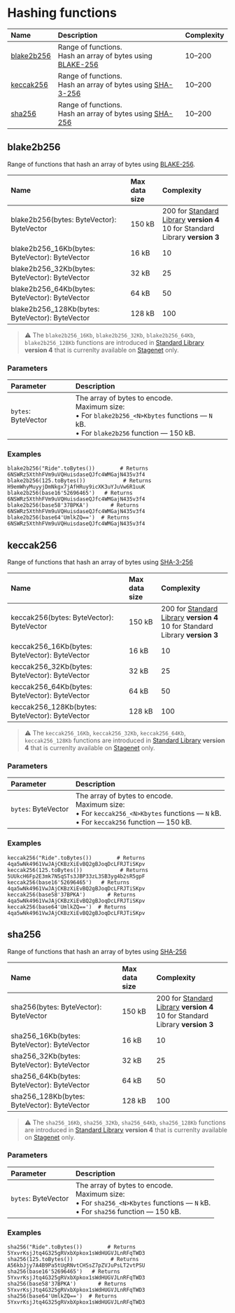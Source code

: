 # Hashing functions

| Name | Description | Complexity |
| :--- | :--- | :--- |
| [blake2b256](#blake2b256) | Range of functions.<br>Hash an array of bytes using [BLAKE-256](https://en.wikipedia.org/wiki/BLAKE_%28hash_function%29) | 10–200 |
| [keccak256](#keccak256) | Range of functions.<br>Hash an array of bytes using [SHA-3-256](https://en.wikipedia.org/wiki/SHA-3) | 10–200 |
| [sha256](#sha256) | Range of functions.<br>Hash an array of bytes using [SHA-256](https://en.wikipedia.org/wiki/SHA-2) | 10–200 |

## blake2b256

Range of functions that hash an array of bytes using [BLAKE-256](https://en.wikipedia.org/wiki/BLAKE_%28hash_function%29).

| Name | Max data size | Complexity |
|:---| :--- | :--- |
| blake2b256(bytes: ByteVector): ByteVector | 150 kB | 200 for [Standard Library](/en/ride/script/standard-library) **version 4**<br>10 for Standard Library **version 3** |
| blake2b256_16Kb(bytes: ByteVector): ByteVector | 16 kB | 10 |
| blake2b256_32Kb(bytes: ByteVector): ByteVector | 32 kB | 25 |
| blake2b256_64Kb(bytes: ByteVector): ByteVector | 64 kB | 50 |
| blake2b256_128Kb(bytes: ByteVector): ByteVector | 128 kB | 100 |

> :warning: The `blake2b256_16Kb`, `blake2b256_32Kb`, `blake2b256_64Kb`, `blake2b256_128Kb` functions are introduced in [Standard Library](/en/ride/script/standard-library) **version 4** that is currenlty available on [Stagenet](/en/blockchain/blockchain-network/stage-network) only.

### Parameters

| Parameter | Description |
| :--- | :--- |
| `bytes`: ByteVector | The array of bytes to encode.<br>Maximum size:<br>• For `blake2b256_<N>Kbytes` functions — `N` kB.<br>• For `blake2b256` function — 150 kB. |

### Examples

```ride
blake2b256("Ride".toBytes())        # Returns 6NSWRz5XthhFVm9uVQHuisdaseQJfc4WMGajN435v3f4
blake2b256(125.toBytes())            # Returns H9emWhyMuyyjDmNkgx7jAfHRuy9icXK3uYJuVw6R1uuK
blake2b256(base16'52696465')   # Returns 6NSWRz5XthhFVm9uVQHuisdaseQJfc4WMGajN435v3f4
blake2b256(base58'37BPKA')       # Returns 6NSWRz5XthhFVm9uVQHuisdaseQJfc4WMGajN435v3f4
blake2b256(base64'UmlkZQ==')  # Returns 6NSWRz5XthhFVm9uVQHuisdaseQJfc4WMGajN435v3f4
```

## keccak256

Range of functions that hash an array of bytes using [SHA-3-256](https://en.wikipedia.org/wiki/SHA-3)

| Name | Max data size | Complexity |
|:---| :--- | :--- |
| keccak256(bytes: ByteVector): ByteVector | 150 kB | 200 for [Standard Library](/en/ride/script/standard-library) **version 4**<br>10 for Standard Library **version 3** |
| keccak256_16Kb(bytes: ByteVector): ByteVector | 16 kB | 10 |
| keccak256_32Kb(bytes: ByteVector): ByteVector | 32 kB | 25 |
| keccak256_64Kb(bytes: ByteVector): ByteVector | 64 kB | 50 |
| keccak256_128Kb(bytes: ByteVector): ByteVector | 128 kB | 100 |

> :warning: The `keccak256_16Kb`, `keccak256_32Kb`, `keccak256_64Kb`, `keccak256_128Kb` functions are introduced in [Standard Library](/en/ride/script/standard-library) **version 4** that is currenlty available on [Stagenet](/en/blockchain/blockchain-network/stage-network) only.

### Parameters

| Parameter | Description |
| :--- | :--- |
| `bytes`: ByteVector | The array of bytes to encode.<br>Maximum size:<br>• For `keccak256_<N>Kbytes` functions — `N` kB.<br>• For `keccak256` function — 150 kB. |

### Examples

```ride
keccak256("Ride".toBytes())        # Returns 4qa5wNk4961VwJAjCKBzXiEvBQ2gBJoqDcLFRJTiSKpv
keccak256(125.toBytes())            # Returns 5UUkcH6Fp2E3mk7NSqSTs3JBP33zL3SB3yg4b2sR5gpF
keccak256(base16'52696465')   # Returns 4qa5wNk4961VwJAjCKBzXiEvBQ2gBJoqDcLFRJTiSKpv
keccak256(base58'37BPKA')       # Returns 4qa5wNk4961VwJAjCKBzXiEvBQ2gBJoqDcLFRJTiSKpv
keccak256(base64'UmlkZQ==')  # Returns 4qa5wNk4961VwJAjCKBzXiEvBQ2gBJoqDcLFRJTiSKpv
```

## sha256

Range of functions that hash an array of bytes using [SHA-256](https://en.wikipedia.org/wiki/SHA-2)

| Name | Max data size | Complexity |
|:---| :--- | :--- |
| sha256(bytes: ByteVector): ByteVector | 150 kB | 200 for [Standard Library](/en/ride/script/standard-library) **version 4**<br>10 for Standard Library **version 3** |
| sha256_16Kb(bytes: ByteVector): ByteVector | 16 kB | 10 |
| sha256_32Kb(bytes: ByteVector): ByteVector | 32 kB | 25 |
| sha256_64Kb(bytes: ByteVector): ByteVector | 64 kB | 50 |
| sha256_128Kb(bytes: ByteVector): ByteVector | 128 kB | 100 |

> :warning: The `sha256_16Kb`, `sha256_32Kb`, `sha256_64Kb`, `sha256_128Kb` functions are introduced in [Standard Library](/en/ride/script/standard-library) **version 4** that is currenlty available on [Stagenet](/en/blockchain/blockchain-network/stage-network) only.

### Parameters

| Parameter | Description |
| :--- | :--- |
| `bytes`: ByteVector | The array of bytes to encode.<br>Maximum size:<br>• For `sha256_<N>Kbytes` functions — `N` kB.<br>• For `sha256` function — 150 kB. |

### Examples

```ride
sha256("Ride".toBytes())        # Returns 5YxvrKsjJtq4G325gRVxbXpkox1sWdHUGVJLnRFqTWD3
sha256(125.toBytes())            # Returns A56kbJjy7A4B9Pa5tUgRNvtCHSsZ7pZVJuPsLT2vtPSU
sha256(base16'52696465')   # Returns 5YxvrKsjJtq4G325gRVxbXpkox1sWdHUGVJLnRFqTWD3
sha256(base58'37BPKA')       # Returns 5YxvrKsjJtq4G325gRVxbXpkox1sWdHUGVJLnRFqTWD3
sha256(base64'UmlkZQ==')  # Returns 5YxvrKsjJtq4G325gRVxbXpkox1sWdHUGVJLnRFqTWD3
```
